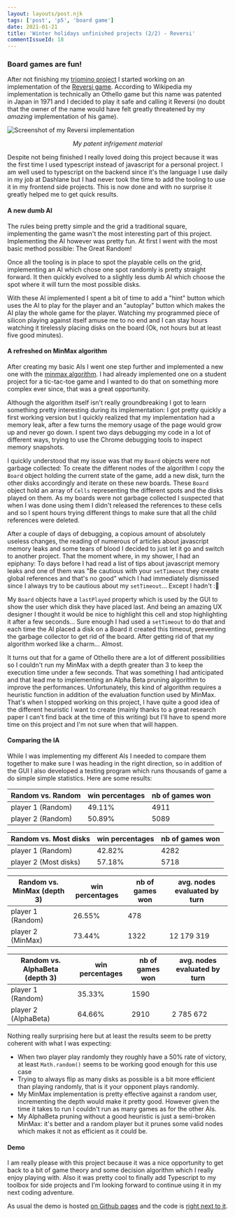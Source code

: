 ```yaml
---
layout: layouts/post.njk
tags: ['post', 'p5', 'board game']
date: 2021-01-21
title: 'Winter holidays unfinished projects (2/2) - Reversi'
commentIssueId: 18
---
```


### Board games are fun!

After not finishing my [triomino project](../winter-holiday-triomino/) I started working on an implementation of the [Reversi game](https://en.wikipedia.org/wiki/Reversi). According to Wikipedia my implementation is technically an Othello game but this name was patented in Japan in 1971 and I decided to play it safe and calling it Reversi (no doubt that the owner of the name would have felt greatly threatened by my _amazing_ implementation of his game).

![Screenshot of my Reversi implementation](../reversi.jpg)
<center>
    <i>My patent infrigement material</i>
</center>

Despite not being finished I really loved doing this project because it was the first time I used typescript instead of javascript for a personal project. I am well used to typescript on the backend since it's the language I use daily in my job at Dashlane but I had never took the time to add the tooling to use it in my frontend side projects. This is now done and with no surprise it greatly helped me to get quick results.

#### A new dumb AI

The rules being pretty simple and the grid a traditional square, implementing the game wasn't the most interesting part of this project. Implementing the AI however was pretty fun. At first I went with the most basic method possible: The Great Random!

Once all the tooling is in place to spot the playable cells on the grid, implementing an AI which chose one spot randomly is pretty straight forward. It then quickly evolved to a slightly less dumb AI which choose the spot where it will turn the most possible disks.

With these AI implemented I spent a bit of time to add a "hint" button which uses the AI to play for the player and an "autoplay" button which makes the AI play the whole game for the player. Watching my programmed piece of silicon playing against itself amuse me to no end and I can stay hours watching it tirelessly placing disks on the board (Ok, not hours but at least five good minutes).

#### A refreshed on MinMax algorithm

After creating my basic AIs I went one step further and implemented a new one with the [minmax algorithm](https://en.wikipedia.org/wiki/Minimax). I had already implemented one on a student project for a tic-tac-toe game and I wanted to do that on something more complex ever since, that was a great opportunity.

Although the algorithm itself isn't really groundbreaking I got to learn something pretty interesting during its implementation: I got pretty quickly a first working version but I quickly realized that my implementation had a memory leak, after a few turns the memory usage of the page would grow up and never go down. I spent two days debugging my code in a lot of different ways, trying to use the Chrome debugging tools to inspect memory snapshots.

I quickly understood that my issue was that my `Board` objects were not garbage collected: To create the different nodes of the algorithm I copy the `Board` object holding the current state of the game, add a new disk, turn the other disks accordingly and iterate on these new boards. These `Board` object hold an array of `Cells` representing the different spots and the disks played on them. As my boards were not garbage collected I suspected that when I was done using them I didn't released the references to these cells and so I spent hours trying different things to make sure that all the child references were deleted.

After a couple of days of debugging, a copious amount of absolutely useless changes, the reading of numerous of articles about javascript memory leaks and some tears of blood I decided to just let it go and switch to another project. That the moment where, in my shower, I had an epiphany: To days before I had read a list of tips about javascript memory leaks and one of them was "Be cautious with your `setTimeout` they create global references and that's no good" which I had immediately dismissed since I always try to be cautious about my `setTimeout`... Except I hadn't :🤦

My `Board` objects have a `lastPlayed` property which is used by the GUI to show the user which disk they have placed last. And being an amazing UX designer I thought it would be nice to highlight this cell and stop highlighting it after a few seconds... Sure enough I had used a `setTimeout` to do that and each time the AI placed a disk on a Board it created this timeout, preventing the garbage collector to get rid of the board. After getting rid of that my algorithm worked like a charm... Almost.

It turns out that for a game of Othello there are a lot of different possibilities so I couldn't run my MinMax with a depth greater than 3 to keep the execution time under a few seconds. That was something I had anticipated and that lead me to implementing an Alpha Beta pruning algorithm to improve the performances. Unfortunately, this kind of algorithm requires a heuristic function in addition of the evaluation function used by MinMax. That's when I stopped working on this project, I have quite a good idea of the different heuristic I want to create (mainly thanks to a great research paper I can't find back at the time of this writing) but I'll have to spend more time on this project and I'm not sure when that will happen.

#### Comparing the IA

While I was implementing my different AIs I needed to compare them together to make sure I was heading in the right direction, so in addition of the GUI I also developed a testing program which runs thousands of game a do simple simple statistics. Here are some results:

|Random vs. Random | win percentages | nb of games won|
|------------------|-----------------|----------------|
|player 1 (Random) | 49.11%          | 4911           |
|player 2 (Random) | 50.89%          | 5089           |

|Random vs. Most disks | win percentages | nb of games won|
|----------------------|-----------------|----------------|
|player 1 (Random)     | 42.82%          | 4282           |
|player 2 (Most disks) | 57.18%          | 5718           |

|Random vs. MinMax (depth 3) | win percentages | nb of games won| avg. nodes evaluated by turn|
|----------------------------|-----------------|----------------|-----------------------------|
|player 1 (Random)           | 26.55%          | 478            |                             |
|player 2 (MinMax)           | 73.44%          | 1322           | 12 179 319                  |

|Random vs. AlphaBeta (depth 3) | win percentages | nb of games won| avg. nodes evaluated by turn|
|-------------------------------|-----------------|----------------|-----------------------------|
|player 1 (Random)              | 35.33%          | 1590           |                             |
|player 2 (AlphaBeta)           | 64.66%          | 2910           | 2 785 672                   |

Nothing really surprising here but at least the results seem to be pretty coherent with what I was expecting:

- When two player play randomly they roughly have a 50% rate of victory, at least `Math.random()` seems to be working good enough for this use case
- Trying to always flip as many disks as possible is a bit more efficient than playing randomly, that is it your opponent plays randomly.
- My MinMax implementation is pretty effective against a random user, incrementing the depth would make it pretty good.  However given the time it takes to run I couldn't run as many games as for the other AIs.
- My AlphaBeta pruning without a good heuristic is just a semi-broken MinMax: it's better and a random player but it prunes some valid nodes which makes it not as efficient as it could be.

#### Demo

I am really please with this project because it was a nice opportunity to get back to a bit of game theory and some
decision algorithm which I really enjoy playing with. Also it was pretty cool to finally add Typescript to my toolbox
for side projects and I'm looking forward to continue using it in my next coding adventure.

As usual the demo is hosted [on Github pages](https://statox.github.io/reversi/) and the code is [right next to
it](https://github.com/statox/reversi).
